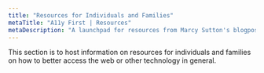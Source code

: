 ```yaml
---
title: "Resources for Individuals and Families"
metaTitle: "A11y First | Resources"
metaDescription: "A launchpad for resources from Marcy Sutton's blogpost on web accessibility resources."
---
```


This section is to host information on resources for individuals and families on how to better access the web or other technology in general.
